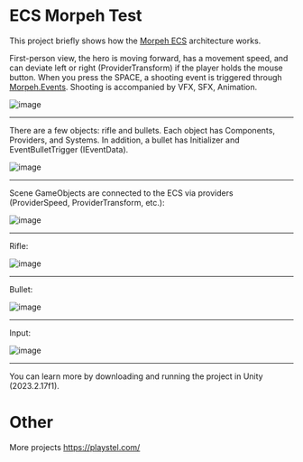 # ECS Morpeh Test

This project briefly shows how the [Morpeh ECS](https://github.com/scellecs/morpeh?tab=readme-ov-file#unity-engine) architecture works. 

First-person view, the hero is moving forward, has a movement speed, and can deviate left or right (ProviderTransform) if the player holds the mouse button. 
When you press the SPACE, a shooting event is triggered through [Morpeh.Events](https://github.com/codewriter-packages/Morpeh.Events). 
Shooting is accompanied by VFX, SFX, Animation.

![image](https://github.com/user-attachments/assets/63d54b8c-5e8a-493a-bb89-7f090e303f74)

---

There are a few objects: rifle and bullets.
Each object has Components, Providers, and Systems.
In addition, a bullet has Initializer and EventBulletTrigger (IEventData).

![image](https://github.com/user-attachments/assets/46f2ee7a-8609-4010-861f-63862be41de2)

---

Scene GameObjects are connected to the ECS via providers (ProviderSpeed, ProviderTransform, etc.):

![image](https://github.com/user-attachments/assets/1fb09116-c83a-42ab-ad5c-dee98d692405)

---

Rifle:

![image](https://github.com/user-attachments/assets/8f701b7c-877f-4958-b223-d25b91c44dc9)

---

Bullet:

![image](https://github.com/user-attachments/assets/74a97b17-c16c-4224-91df-611ec567a4af)

---

Input:

![image](https://github.com/user-attachments/assets/4d7565dd-6c48-4abe-a914-0df27e12f7a0)

---

You can learn more by downloading and running the project in Unity (2023.2.17f1). 

# Other

More projects https://playstel.com/





